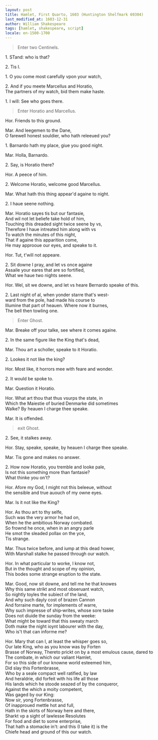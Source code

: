 ```yaml
---
layout: post
title: Hamlet, First Quarto, 1603 (Huntington Shelfmark 69304)
last_modified_at: 1603-12-31
author: William Shakespeare
tags: [hamlet, shakespeare, script]
locale: en-1500-1700
---
```

> Enter two Centinels.

1\. STand: who is that?

2\. Tis I.

1\. O you come most carefully vpon your watch,

2\. And if you meete Marcellus and Horatio,<br>
The partners of my watch, bid them make haste.

1\. I will: See who goes there.

> Enter Horatio and Marcellus.

Hor. Friends to this ground.

Mar. And leegemen to the Dane,<br>
O farewell honest souldier, who hath releeued you?

1\. Barnardo hath my place, giue you good night.

Mar. Holla, Barnardo.

2\. Say, is Horatio there?

Hor. A peece of him.

2\. Welcome Horatio, welcome good Marcellus.

Mar. What hath this thing appear'd againe to night.

2\. I haue seene nothing.

Mar. Horatio sayes tis but our fantasie,<br>
And wil not let beliefe take hold of him,<br>
Touching this dreaded sight twice seene by vs,<br>
Therefore I haue intreated him along with vs<br>
To watch the minutes of this night,<br>
That if againe this apparition come,<br>
He may approoue our eyes, and speake to it.<br>

Hor. Tut, t'will not appeare.

2\. Sit downe I pray, and let vs once againe<br>
Assaile your eares that are so fortified,<br>
What we haue two nights seene.

Hor. Wel, sit we downe, and let vs heare Bernardo speake of this.

2\. Last night of al, when yonder starre that's west­-<br>
ward from the pole, had made his course to<br>
Illumine that part of heauen. Where now it burnes,<br>
The bell then towling one.

> Enter Ghost.

Mar. Breake off your talke, see where it comes againe.

2\. In the same figure like the King that's dead,

Mar. Thou art a scholler, speake to it Horatio.

2\. Lookes it not like the king?

Hor. Most like, it horrors mee with feare and wonder.

2\. It would be spoke to.

Mar. Question it Horatio.

Hor. What art thou that thus vsurps the state, in<br>
Which the Maiestie of buried Denmarke did sometimes<br>
Walke? By heauen I charge thee speake.

Mar. It is offended.

> exit Ghost.

2\. See, it stalkes away.

Hor. Stay, speake, speake, by heauen I charge thee speake.

Mar. Tis gone and makes no answer.

2\. How now Horatio, you tremble and looke pale,<br>
Is not this something more than fantasie?<br>
What thinke you on't?

Hor. Afore my God, I might not this beleeue, without<br>
the sensible and true auouch of my owne eyes.

Mar. Is it not like the King?

Hor. As thou art to thy selfe,<br>
Such was the very armor he had on,<br>
When he the ambitious Norway combated.<br>
So frownd he once, when in an angry parle<br>
He smot the sleaded pollax on the yce,<br>
Tis strange.

Mar. Thus twice before, and iump at this dead hower,<br>
With Marshall stalke he passed through our watch.

Hor. In what particular to worke, I know not,<br>
But in the thought and scope of my opinion,<br>
This bodes some strange eruption to the state.

Mar. Good, now sit downe, and tell me he that knowes<br>
Why this same strikt and most obseruant watch,<br>
So nightly toyles the subiect of the land,<br>
And why such dayly cost of brazen Cannon<br>
And forraine marte, for implements of warre,<br>
Why such impresse of ship‐writes, whose sore taske<br>
Does not diuide the sunday from the weeke:<br>
What might be toward that this sweaty march<br>
Doth make the night ioynt labourer with the day,<br>
Who is't that can informe me?

Hor. Mary that can I, at least the whisper goes so,<br>
Our late King, who as you know was by Forten­<br>
Brasse of Norway,
Thereto prickt on by a most emulous cause, dared to<br>
The combate, in which our valiant Hamlet,<br>
For so this side of our knowne world esteemed him,<br>
Did slay this Fortenbrasse,<br>
Who by a seale compact well ratified, by law<br>
And heraldrie, did forfeit with his life all those<br>
His lands which he stoode seazed of by the conqueror,<br>
Against the which a moity competent,<br>
Was gaged by our King:<br>
Now sir, yong Fortenbrasse,<br>
Of inapproued mettle hot and full,<br>
Hath in the skirts of Norway here and there,<br>
Sharkt vp a sight of lawlesse Resolutes<br>
For food and diet to some enterprise,<br>
That hath a stomacke in't: and this (I take it) is the<br>
Chiefe head and ground of this our watch.